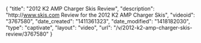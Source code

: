 {
    "title": "2012 K2 AMP Charger Skis Review",
    "description": "http:\/\/www.skis.com Review for the 2012 K2 AMP Charger Skis",
    "videoid": "3767580",
    "date_created": "1411361323",
    "date_modified": "1418182030",
    "type": "captivate",
    "layout": "video",
    "url": "\/v\/2012-k2-amp-charger-skis-review\/3767580"
}